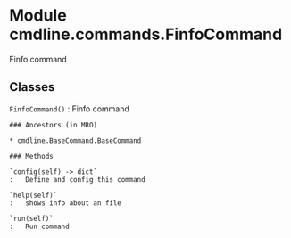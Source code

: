 Module cmdline.commands.FinfoCommand
====================================
Finfo command

Classes
-------

`FinfoCommand()`
:   Finfo command

    ### Ancestors (in MRO)

    * cmdline.BaseCommand.BaseCommand

    ### Methods

    `config(self) ‑> dict`
    :   Define and config this command

    `help(self)`
    :   shows info about an file

    `run(self)`
    :   Run command